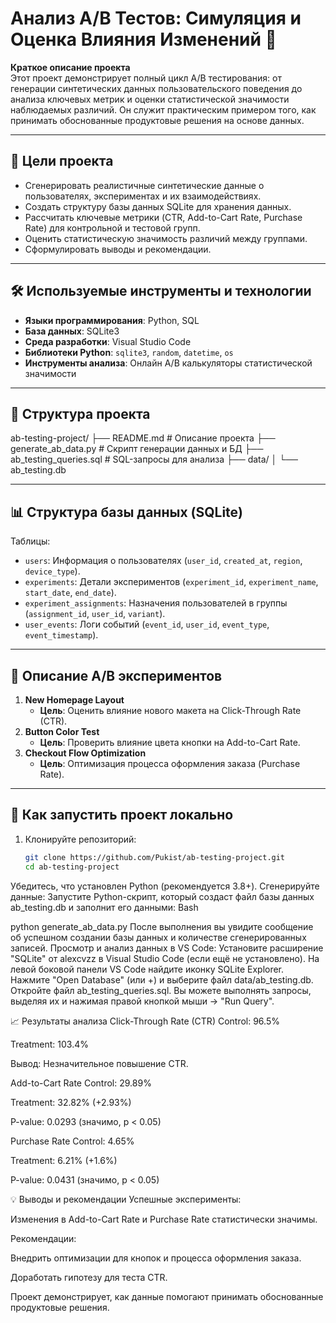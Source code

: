 # Анализ A/B Тестов: Симуляция и Оценка Влияния Изменений 🚀  

**Краткое описание проекта**  
Этот проект демонстрирует полный цикл A/B тестирования: от генерации синтетических данных пользовательского поведения до анализа ключевых метрик и оценки статистической значимости наблюдаемых различий. Он служит практическим примером того, как принимать обоснованные продуктовые решения на основе данных.

---

## 🎯 Цели проекта  
- Сгенерировать реалистичные синтетические данные о пользователях, экспериментах и их взаимодействиях.  
- Создать структуру базы данных SQLite для хранения данных.  
- Рассчитать ключевые метрики (CTR, Add-to-Cart Rate, Purchase Rate) для контрольной и тестовой групп.  
- Оценить статистическую значимость различий между группами.  
- Сформулировать выводы и рекомендации.  

---

## 🛠️ Используемые инструменты и технологии  
- **Языки программирования**: Python, SQL  
- **База данных**: SQLite3  
- **Среда разработки**: Visual Studio Code  
- **Библиотеки Python**: `sqlite3`, `random`, `datetime`, `os`  
- **Инструменты анализа**: Онлайн A/B калькуляторы статистической значимости  

---

## 📂 Структура проекта  
ab-testing-project/
├── README.md # Описание проекта
├── generate_ab_data.py # Скрипт генерации данных и БД
├── ab_testing_queries.sql # SQL-запросы для анализа
├── data/
│ └── ab_testing.db

---

## 📊 Структура базы данных (SQLite)  
Таблицы:  
- `users`: Информация о пользователях (`user_id`, `created_at`, `region`, `device_type`).  
- `experiments`: Детали экспериментов (`experiment_id`, `experiment_name`, `start_date`, `end_date`).  
- `experiment_assignments`: Назначения пользователей в группы (`assignment_id`, `user_id`, `variant`).  
- `user_events`: Логи событий (`event_id`, `user_id`, `event_type`, `event_timestamp`).  

---

## 🧪 Описание A/B экспериментов  
1. **New Homepage Layout**  
   - **Цель**: Оценить влияние нового макета на Click-Through Rate (CTR).  
2. **Button Color Test**  
   - **Цель**: Проверить влияние цвета кнопки на Add-to-Cart Rate.  
3. **Checkout Flow Optimization**  
   - **Цель**: Оптимизация процесса оформления заказа (Purchase Rate).  

---

## 🚀 Как запустить проект локально  
1. Клонируйте репозиторий:  
   ```bash
   git clone https://github.com/Pukist/ab-testing-project.git
   cd ab-testing-project
  Убедитесь, что установлен Python (рекомендуется 3.8+).
Сгенерируйте данные: Запустите Python-скрипт, который создаст файл базы данных ab_testing.db и заполнит его данными:
Bash

python generate_ab_data.py
После выполнения вы увидите сообщение об успешном создании базы данных и количестве сгенерированных записей.
Просмотр и анализ данных в VS Code:
Установите расширение "SQLite" от alexcvzz в Visual Studio Code (если ещё не установлено).
На левой боковой панели VS Code найдите иконку SQLite Explorer.
Нажмите "Open Database" (или +) и выберите файл data/ab_testing.db.
Откройте файл ab_testing_queries.sql. Вы можете выполнять запросы, выделяя их и нажимая правой кнопкой мыши -> "Run Query".

📈 Результаты анализа
Click-Through Rate (CTR)
Control: 96.5%

Treatment: 103.4%

Вывод: Незначительное повышение CTR.

Add-to-Cart Rate
Control: 29.89%

Treatment: 32.82% (+2.93%)

P-value: 0.0293 (значимо, p < 0.05)

Purchase Rate
Control: 4.65%

Treatment: 6.21% (+1.6%)

P-value: 0.0431 (значимо, p < 0.05)

💡 Выводы и рекомендации
Успешные эксперименты:

Изменения в Add-to-Cart Rate и Purchase Rate статистически значимы.

Рекомендации:

Внедрить оптимизации для кнопок и процесса оформления заказа.

Доработать гипотезу для теста CTR.

Проект демонстрирует, как данные помогают принимать обоснованные продуктовые решения.
